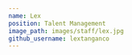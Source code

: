 ```yaml
---
name: Lex
position: Talent Management
image_path: images/staff/lex.jpg
github_username: lextanganco
---
```

